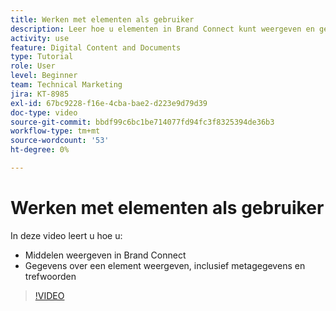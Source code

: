 ```yaml
---
title: Werken met elementen als gebruiker
description: Leer hoe u elementen in Brand Connect kunt weergeven en gegevens over een middel kunt weergeven, zoals metagegevens en trefwoorden in [!UICONTROL Workfront DAM] .
activity: use
feature: Digital Content and Documents
type: Tutorial
role: User
level: Beginner
team: Technical Marketing
jira: KT-8985
exl-id: 67bc9228-f16e-4cba-bae2-d223e9d79d39
doc-type: video
source-git-commit: bbdf99c6bc1be714077fd94fc3f8325394de36b3
workflow-type: tm+mt
source-wordcount: '53'
ht-degree: 0%

---
```


# Werken met elementen als gebruiker

In deze video leert u hoe u:

* Middelen weergeven in Brand Connect
* Gegevens over een element weergeven, inclusief metagegevens en trefwoorden

>[!VIDEO](https://video.tv.adobe.com/v/335247/?quality=12&learn=on&enablevpops=1)
